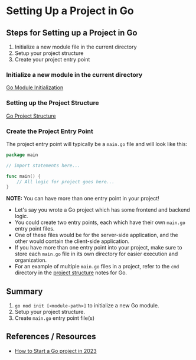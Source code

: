 # Setting Up a Project in Go

## Steps for Setting up a Project in Go

1. Initialize a new module file in the current directory
2. Setup your project structure
3. Create your project entry point

### Initialize a new module in the current directory

[Go Module Initialization](go_modules.md#initializing-a-go-module)

### Setting up the Project Structure

[Go Project Structure](go_structure-project.md)

### Create the Project Entry Point

The project entry point will typically be a `main.go` file and will look like this:

```go
package main

// import statements here...

func main() {
	// All logic for project goes here...
}
```

**NOTE:** You can have more than one entry point in your project!

- Let's say you wrote a Go project which has some frontend and backend logic.
- You could create two entry points, each which have their own `main.go` entry point files.
- One of these files would be for the server-side application, and the other would contain the client-side application.
- If you have more than one entry point into your project, make sure to store each `main.go` file in its own directory for easier execution and organization.
- For an example of multiple `main.go` files in a project, refer to the `cmd` directory in the [project structure](go_structure-project.md#cmd) notes for Go.

## Summary

1. `go mod init [<module-path>]` to initialize a new Go module.
2. Setup your project structure.
3. Create `main.go` entry point file(s)

## References / Resources

- [How to Start a Go project in 2023](https://boyter.org/posts/how-to-start-go-project-2023/)
